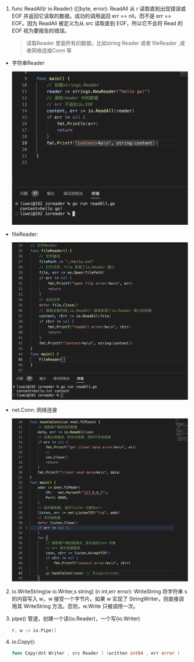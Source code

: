 1. func ReadAll(r io.Reader) ([]byte, error): ReadAll 从 r 读取直到出现错误或 EOF 并返回它读取的数据。成功的调用返回 err == nil，而不是 err == EOF。因为 ReadAll 被定义为从 src 读取直到 EOF，所以它不会将 Read 的 EOF 视为要报告的错误。

   >读取Reader 里面所有的数据，比如string Reader 或者 fileReader ,或者网络连接Conn 等

+ 字符串Reader

   ![image](../assets/264.jpg)

+ fileReader:

    ![image](../assets/266.jpg)

+ net.Conn: 网络连接

    ![image](../assets/267.jpg)

2. io.WriteString(w io.Writer,s string) (n int,err error): WriteString 将字符串 s 的内容写入 w，w 接受一个字节片。如果 w 实现了 StringWriter，则直接调用其 WriteString 方法。否则，w.Write 只被调用一次。

3. pipe() 管道，创建一个读(io.Reader)，一个写(io.Writer)

   ```go
   r, w := io.Pipe()
   ```

4. io.Copy():

   ```go
   func Copy(dst Writer , src Reader ) (written int64 , err error )
   ```